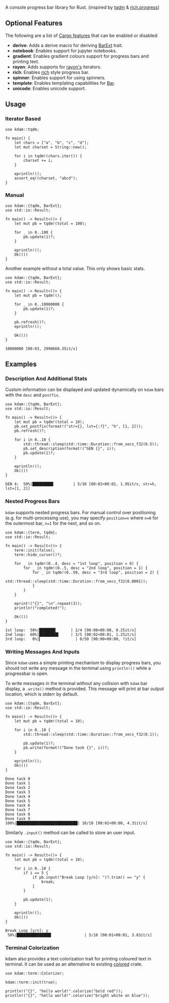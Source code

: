 A console progress bar library for Rust. (inspired by [tqdm](https://github.com/tqdm/tqdm) & [rich.progress](https://rich.readthedocs.io/en/latest/progress.html))

## Optional Features

The following are a list of [Cargo features](https://doc.rust-lang.org/stable/cargo/reference/manifest.html#the-features-section) that can be enabled or disabled:

- **derive**: Adds a derive macro for deriving [BarExt](crate::BarExt) trait.
- **notebook**: Enables support for jupyter notebooks.
- **gradient**: Enables gradient colours support for progress bars and printing text.
- **rayon**: Adds supports for [rayon's](https://crates.io/crates/rayon) iterators.
- **rich**: Enables [rich](https://rich.readthedocs.io/en/latest/progress.html) style progress bar.
- **spinner**: Enables support for using spinners. 
- **template**: Enables templating capabilities for [Bar](crate::Bar).
- **unicode**: Enables unicode support.

## Usage

### Iterator Based

```
use kdam::tqdm;

fn main() {
    let chars = ["a", "b", "c", "d"];
    let mut charset = String::new();

    for i in tqdm!(chars.iter()) {
        charset += i;
    }

    eprintln!();
    assert_eq!(charset, "abcd");
}
```

### Manual

```
use kdam::{tqdm, BarExt};
use std::io::Result;

fn main() -> Result<()> {
    let mut pb = tqdm!(total = 100);

    for _ in 0..100 {
        pb.update(1)?;
    }

    eprintln!();
    Ok(())
}
```

Another example without a total value. This only shows basic stats.

```
use kdam::{tqdm, BarExt};
use std::io::Result;

fn main() -> Result<()> {
    let mut pb = tqdm!();

    for _ in 0..10000000 {
        pb.update(1)?;
    }

    pb.refresh()?;
    eprintln!();

    Ok(())
}
```

```text
10000000 [00:03, 2998660.35it/s]
```

## Examples

### Description And Additional Stats

Custom information can be displayed and updated dynamically on `kdam` bars with the `desc` and `postfix`.

```
use kdam::{tqdm, BarExt};
use std::io::Result;

fn main() -> Result<()> {
    let mut pb = tqdm!(total = 10);
    pb.set_postfix(format!("str={}, lst={:?}", "h", [1, 2]));
    pb.refresh()?;

    for i in 0..10 {
        std::thread::sleep(std::time::Duration::from_secs_f32(0.5));
        pb.set_description(format!("GEN {}", i));
        pb.update(1)?;
    }
    
    eprintln!();
    Ok(())
}
```

```text
GEN 4:  50%|█████████▎        | 5/10 [00:02<00:02, 1.95it/s, str=h, lst=[1, 2]]
```

### Nested Progress Bars

`kdam` supports nested progress bars. For manual control over positioning (e.g. for multi-processing use), you may specify `position=n` where `n=0` for the outermost bar, `n=1` for the next, and so on.

```
use kdam::{term, tqdm};
use std::io::Result;

fn main() -> Result<()> {
    term::init(false);
    term::hide_cursor()?;

    for _ in tqdm!(0..4, desc = "1st loop", position = 0) {
        for _ in tqdm!(0..5, desc = "2nd loop", position = 1) {
            for _ in tqdm!(0..50, desc = "3rd loop", position = 2) {
                std::thread::sleep(std::time::Duration::from_secs_f32(0.0001));
            }
        }
    }

    eprint!("{}", "\n".repeat(3));
    println!("completed!");

    Ok(())
}
```

```text
1st loop:  50%|███████▎      | 2/4 [00:08<00:08, 0.25it/s]
2nd loop:  60%|████████▌     | 3/5 [00:02<00:01, 1.25it/s]
3rd loop:   0%|▎               | 0/50 [00:00<00:00, ?it/s]
```

### Writing Messages And Inputs

Since `kdam` uses a simple printing mechanism to display progress bars, you should not write any message in the terminal using `println!()` while a progressbar is open.

To write messages in the terminal without any collision with `kdam` bar display, a `.write()` method is provided. This message will print at bar output location, which is stderr by default.

```
use kdam::{tqdm, BarExt};
use std::io::Result;

fn main() -> Result<()> {
    let mut pb = tqdm!(total = 10);

    for i in 0..10 {
        std::thread::sleep(std::time::Duration::from_secs_f32(0.1));

        pb.update(1)?;
        pb.write(format!("Done task {}", i))?;
    }

    eprintln!();
    Ok(())
}
```

```text
Done task 0
Done task 1
Done task 2
Done task 3
Done task 4
Done task 5
Done task 6
Done task 7
Done task 8
Done task 9
100%|███████████████████████████| 10/10 [00:02<00:00, 4.31it/s]
```

Similarly `.input()` method can be called to store an user input.

```
use kdam::{tqdm, BarExt};
use std::io::Result;

fn main() -> Result<()> {
    let mut pb = tqdm!(total = 10);

    for i in 0..10 {
        if i == 5 {
            if pb.input("Break Loop [y/n]: ")?.trim() == "y" {
                break;
            }
        }

        pb.update(1);
    }

    eprintln!();
    Ok(())
}
```

```text
Break Loop [y/n]: y
 50%|███████████████▎              | 5/10 [00:01<00:01, 3.83it/s]
```

### Terminal Colorization

kdam also provides a text colorization trait for printing coloured text in terminal. It can be used as an alternative to existing [colored](https://github.com/mackwic/colored) crate.

```
use kdam::term::Colorizer;

kdam::term::init(true);

println!("{}", "hello world!".colorize("bold red"));
println!("{}", "hello world!".colorize("bright white on blue"));
```
